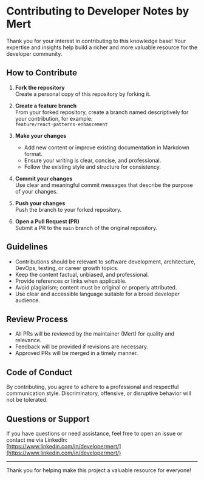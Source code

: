 # Contributing to Developer Notes by Mert

Thank you for your interest in contributing to this knowledge base! Your expertise and insights help build a richer and more valuable resource for the developer community.

## How to Contribute

1. **Fork the repository**  
   Create a personal copy of this repository by forking it.

2. **Create a feature branch**  
   From your forked repository, create a branch named descriptively for your contribution, for example:  
   `feature/react-patterns-enhancement`

3. **Make your changes**  
   - Add new content or improve existing documentation in Markdown format.  
   - Ensure your writing is clear, concise, and professional.  
   - Follow the existing style and structure for consistency.

4. **Commit your changes**  
   Use clear and meaningful commit messages that describe the purpose of your changes.

5. **Push your changes**  
   Push the branch to your forked repository.

6. **Open a Pull Request (PR)**  
   Submit a PR to the `main` branch of the original repository.

## Guidelines

- Contributions should be relevant to software development, architecture, DevOps, testing, or career growth topics.  
- Keep the content factual, unbiased, and professional.  
- Provide references or links when applicable.  
- Avoid plagiarism; content must be original or properly attributed.  
- Use clear and accessible language suitable for a broad developer audience.

## Review Process

- All PRs will be reviewed by the maintainer (Mert) for quality and relevance.  
- Feedback will be provided if revisions are necessary.  
- Approved PRs will be merged in a timely manner.

## Code of Conduct

By contributing, you agree to adhere to a professional and respectful communication style. Discriminatory, offensive, or disruptive behavior will not be tolerated.

## Questions or Support

If you have questions or need assistance, feel free to open an issue or contact me via LinkedIn:  
[https://www.linkedin.com/in/developermert/](https://www.linkedin.com/in/developermert/)

---

Thank you for helping make this project a valuable resource for everyone!
